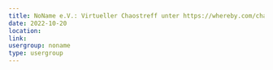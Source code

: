 ```yaml
---
title: NoName e.V.: Virtueller Chaostreff unter https://whereby.com/chaos-hd?roundedCornersOff
date: 2022-10-20
location: 
link: 
usergroup: noname
type: usergroup
---
```

